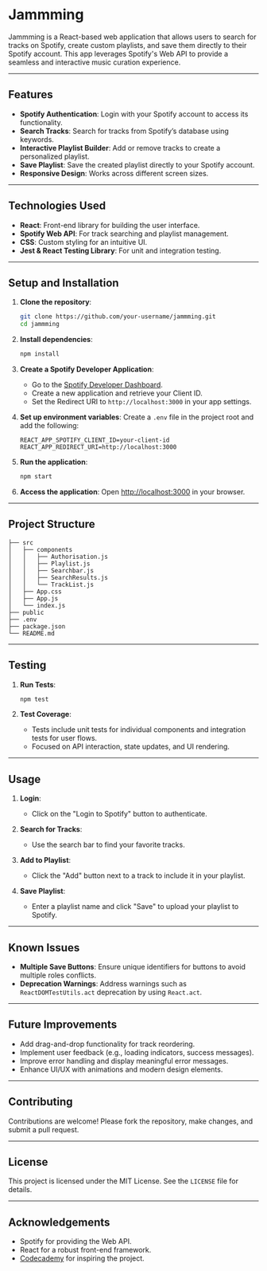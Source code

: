 # Jammming

Jammming is a React-based web application that allows users to search for tracks on Spotify, create custom playlists, and save them directly to their Spotify account. This app leverages Spotify's Web API to provide a seamless and interactive music curation experience.

---

## Features

- **Spotify Authentication**: Login with your Spotify account to access its functionality.
- **Search Tracks**: Search for tracks from Spotify’s database using keywords.
- **Interactive Playlist Builder**: Add or remove tracks to create a personalized playlist.
- **Save Playlist**: Save the created playlist directly to your Spotify account.
- **Responsive Design**: Works across different screen sizes.

---

## Technologies Used

- **React**: Front-end library for building the user interface.
- **Spotify Web API**: For track searching and playlist management.
- **CSS**: Custom styling for an intuitive UI.
- **Jest & React Testing Library**: For unit and integration testing.

---

## Setup and Installation

1. **Clone the repository**:

   ```bash
   git clone https://github.com/your-username/jammming.git
   cd jammming
   ```

2. **Install dependencies**:

   ```bash
   npm install
   ```

3. **Create a Spotify Developer Application**:
   - Go to the [Spotify Developer Dashboard](https://developer.spotify.com/dashboard/).
   - Create a new application and retrieve your Client ID.
   - Set the Redirect URI to `http://localhost:3000` in your app settings.

4. **Set up environment variables**:
   Create a `.env` file in the project root and add the following:

   ```env
   REACT_APP_SPOTIFY_CLIENT_ID=your-client-id
   REACT_APP_REDIRECT_URI=http://localhost:3000
   ```

5. **Run the application**:

   ```bash
   npm start
   ```

6. **Access the application**:
   Open [http://localhost:3000](http://localhost:3000) in your browser.

---

## Project Structure

```
├── src
│   ├── components
│   │   ├── Authorisation.js
│   │   ├── Playlist.js
│   │   ├── Searchbar.js
│   │   ├── SearchResults.js
│   │   └── TrackList.js
│   ├── App.css
│   ├── App.js
│   └── index.js
├── public
├── .env
├── package.json
└── README.md
```

---

## Testing

1. **Run Tests**:

   ```bash
   npm test
   ```

2. **Test Coverage**:
   - Tests include unit tests for individual components and integration tests for user flows.
   - Focused on API interaction, state updates, and UI rendering.

---

## Usage

1. **Login**:
   - Click on the "Login to Spotify" button to authenticate.

2. **Search for Tracks**:
   - Use the search bar to find your favorite tracks.

3. **Add to Playlist**:
   - Click the "Add" button next to a track to include it in your playlist.

4. **Save Playlist**:
   - Enter a playlist name and click "Save" to upload your playlist to Spotify.

---

## Known Issues

- **Multiple Save Buttons**: Ensure unique identifiers for buttons to avoid multiple roles conflicts.
- **Deprecation Warnings**: Address warnings such as `ReactDOMTestUtils.act` deprecation by using `React.act`.

---

## Future Improvements

- Add drag-and-drop functionality for track reordering.
- Implement user feedback (e.g., loading indicators, success messages).
- Improve error handling and display meaningful error messages.
- Enhance UI/UX with animations and modern design elements.

---

## Contributing

Contributions are welcome! Please fork the repository, make changes, and submit a pull request.

---

## License

This project is licensed under the MIT License. See the `LICENSE` file for details.

---

## Acknowledgements

- Spotify for providing the Web API.
- React for a robust front-end framework.
- [Codecademy](https://www.codecademy.com) for inspiring the project.
